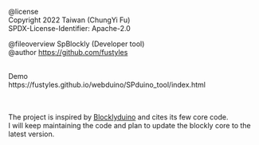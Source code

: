 @license<br>
Copyright 2022 Taiwan (ChungYi Fu)<br>
SPDX-License-Identifier: Apache-2.0<br>

@fileoverview SpBlockly (Developer tool)<br>
@author https://github.com/fustyles<br>

<br>
Demo<br>
https://fustyles.github.io/webduino/SPduino_tool/index.html

<br><br>
The project is inspired by <a href="https://github.com/BlocklyDuino">Blocklyduino</a> and cites its few core code.
<br>
I will keep maintaining the code and plan to update the blockly core to the latest version.
